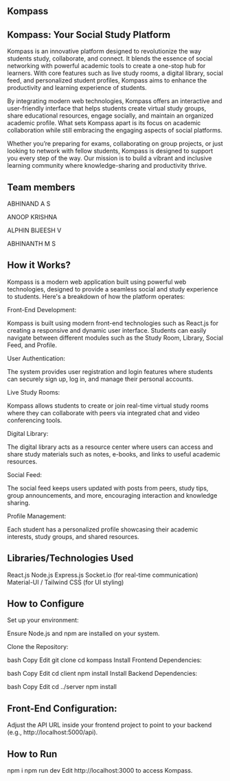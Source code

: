 ## Kompass

## Kompass: Your Social Study Platform
Kompass is an innovative platform designed to revolutionize the way students study, collaborate, and connect. It blends the essence of social networking with powerful academic tools to create a one-stop hub for learners. With core features such as live study rooms, a digital library, social feed, and personalized student profiles, Kompass aims to enhance the productivity and learning experience of students.

By integrating modern web technologies, Kompass offers an interactive and user-friendly interface that helps students create virtual study groups, share educational resources, engage socially, and maintain an organized academic profile. What sets Kompass apart is its focus on academic collaboration while still embracing the engaging aspects of social platforms.

Whether you’re preparing for exams, collaborating on group projects, or just looking to network with fellow students, Kompass is designed to support you every step of the way. Our mission is to build a vibrant and inclusive learning community where knowledge-sharing and productivity thrive.

## Team members

ABHINAND A S

ANOOP KRISHNA

ALPHIN BIJEESH V

ABHINANTH M S

## How it Works? 


Kompass is a modern web application built using powerful web technologies, designed to provide a seamless social and study experience to students. Here's a breakdown of how the platform operates:

Front-End Development:

Kompass is built using modern front-end technologies such as React.js for creating a responsive and dynamic user interface. Students can easily navigate between different modules such as the Study Room, Library, Social Feed, and Profile.

User Authentication:

The system provides user registration and login features where students can securely sign up, log in, and manage their personal accounts.

Live Study Rooms:

Kompass allows students to create or join real-time virtual study rooms where they can collaborate with peers via integrated chat and video conferencing tools.

Digital Library:

The digital library acts as a resource center where users can access and share study materials such as notes, e-books, and links to useful academic resources.

Social Feed:

The social feed keeps users updated with posts from peers, study tips, group announcements, and more, encouraging interaction and knowledge sharing.

Profile Management:

Each student has a personalized profile showcasing their academic interests, study groups, and shared resources.


## Libraries/Technologies Used

React.js
Node.js
Express.js
Socket.io (for real-time communication)
Material-UI / Tailwind CSS (for UI styling)

## How to Configure
Set up your environment:

Ensure Node.js and npm are installed on your system.

Clone the Repository:

bash
Copy
Edit
git clone <your-repo-link>
cd kompass
Install Frontend Dependencies:

bash
Copy
Edit
cd client
npm install
Install Backend Dependencies:

bash
Copy
Edit
cd ../server
npm install


## Front-End Configuration:

Adjust the API URL inside your frontend project to point to your backend (e.g., http://localhost:5000/api).

## How to Run

npm i
npm run dev
Edit
http://localhost:3000
to access Kompass.
